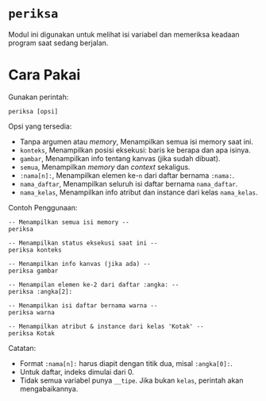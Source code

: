 # `periksa`
Modul ini digunakan untuk melihat isi variabel dan memeriksa keadaan program saat sedang berjalan.

# Cara Pakai
Gunakan perintah:
```earl
periksa [opsi]
```
Opsi yang tersedia:
- Tanpa argumen atau _memory_, Menampilkan semua isi memory saat ini.
- `konteks`,  Menampilkan posisi eksekusi: baris ke berapa dan apa isinya.
- `gambar`, Menampilkan info tentang kanvas (jika sudah dibuat).
- `semua`, Menampilkan _memory_ dan _context_ sekaligus.
- `:nama[n]:`, Menampilkan elemen ke-`n` dari daftar bernama `:nama:`.
- `nama_daftar`, Menampilkan seluruh isi daftar bernama `nama_daftar`.
- `nama_kelas`, Menampilkan info atribut dan instance dari kelas `nama_kelas`.

Contoh Penggunaan:
```earl
-- Menampilkan semua isi memory --
periksa

-- Menampilkan status eksekusi saat ini --
periksa konteks

-- Menampilkan info kanvas (jika ada) --
periksa gambar

-- Menampilan elemen ke-2 dari daftar :angka: --
periksa :angka[2]:

-- Menampilkan isi daftar bernama warna --
periksa warna

-- Menampilkan atribut & instance dari kelas 'Kotak' --
periksa Kotak
```

Catatan:
- Format `:nama[n]:` harus diapit dengan titik dua, misal `:angka[0]:`.
- Untuk daftar, indeks dimulai dari 0.
- Tidak semua variabel punya `__tipe`. Jika bukan `kelas`, perintah akan mengabaikannya.
